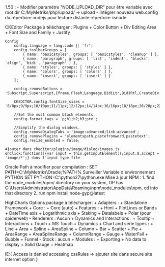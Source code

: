 1.50 :
	- Modifier paramètre "NODE_UPLOAD_DIR" pour être variable avec root dir C:/MyMetriks/php/upload/ => upload
	- Intégrer nouveau web.config du répertoire nodejs pour lecture distante répertoire iisnode

CKEditor
	Package à télécharger : Plugins
	+ Color Button
	+ Div Editing Area
	+ Font Size and Family
	+ Justify

	Config
		config.language = lang.code || 'fr';
		config.toolbarGroups = [
			{ name: 'basicstyles', groups: [ 'basicstyles', 'cleanup' ] },
			{ name: 'paragraph', groups: [ 'list', 'indent', 'blocks', 'align', 'bidi', 'paragraph' ] },
			{ name: 'styles', groups: [ 'styles' ] },
			{ name: 'colors', groups: [ 'colors' ] },
			{ name: 'insert', groups: [ 'insert' ] }
		];

		config.removeButtons = 'Subscript,Superscript,Iframe,Flash,Language,BidiLtr,BidiRtl,CreateDiv,Strike,Styles';

		CKEDITOR.config.fontSize_sizes = '8/8px;9/9px;10/10px;11/11px;12/12px;14/14px;16/16px;18/18px;20/20px;22/22px;24/24px;26/26px;28/28px;36/36px;48/48px';

		//Set the most common block elements.
		config.format_tags = 'p;h1;h2;h3;pre';

		//Simplify the dialog windows.
		config.removeDialogTabs = 'image:advanced;link:advanced';
		config.removePlugins = 'elementspath,pastefromword,pastetext';
		config.resize_enabled = false;

	Ajouter dans ckeditor/plugins/image/dialog/images.js onClick:function(){var input = this.getInputElement();input.$.accept = 'image/*';} dans l'input type file

Oracle
	Path à modifier pour compilation : 
		SET PATH=C:\MyMetriks\Oracle\;%PATH%
	Surveiller Variable d'environnement PYTHON
		SET PYTHON=C:\python27\python.exe
	Mise à jour NPM : 
		1. find the node_modules/npm/ directory on your system, OP has C:\Users\Administrator\AppData\Roaming\npm\node_modules\npm, cd into that directory
		2. run npm install node-gyp@latest

HighCharts
	Options package à télécharger:
		+ Adapters :
			+ Standalone Framework
		+ Core : 
			+ Core (auto)
		+ Features :
			+ Html
			+ PlotLines or Bands
			+ DateTime axis
			+ Logarithmic axis
			+ Staking
			+ Datalabels
			+ Polar (pour spiderweb)
		- Renderers : Aucun
		+ Dynamics and Interactions :
			+ Tooltip
			+ Interactions
			+ Touch
			+ MS Touch
			+ Dynamics
		+ Chart and serie types :
			+ Line
			+ Area
			+ Spline
			+ AreaSpline
			+ Column
			+ Bar
			+ Scatter
			+ Pie
			+ AreaRange
			+ AreaSplineRange
			+ ColumnRange
			+ Gauge
			+ WaterFall
			+ Bubble
			+ Funnel
		- Stock : aucun
		+ Modules :
			+ Exporting
			+ No data to display
			+ Solid Gauge
			+ Heatmap

IE:{
	Access is denied accessing cssRules => ajouter site dans secure site internet option
	}